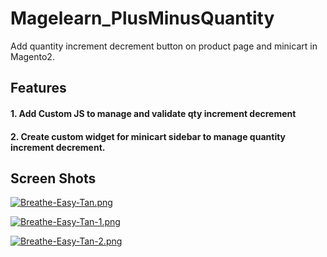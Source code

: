 # Magelearn_PlusMinusQuantity
Add quantity increment decrement button on product page and minicart in Magento2.

## Features

#### 1. Add Custom JS to manage and validate qty increment decrement 

#### 2. Create custom widget for minicart sidebar to manage quantity increment decrement.

## Screen Shots

[![Breathe-Easy-Tan.png](https://i.postimg.cc/xTHxMdy0/Breathe-Easy-Tan.png)](https://postimg.cc/zVzF18cM)

[![Breathe-Easy-Tan-1.png](https://i.postimg.cc/66ZL1m7c/Breathe-Easy-Tan-1.png)](https://postimg.cc/K4ZM1QD3)

[![Breathe-Easy-Tan-2.png](https://i.postimg.cc/Y0BgHt43/Breathe-Easy-Tan-2.png)](https://postimg.cc/phkyQbJh)


